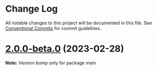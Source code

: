 # Change Log

All notable changes to this project will be documented in this file.
See [Conventional Commits](https://conventionalcommits.org) for commit guidelines.

# [2.0.0-beta.0](https://github.com/RajatShah03/lerna-monorepo/compare/v1.0.1-beta.3...v2.0.0-beta.0) (2023-02-28)

**Note:** Version bump only for package main

